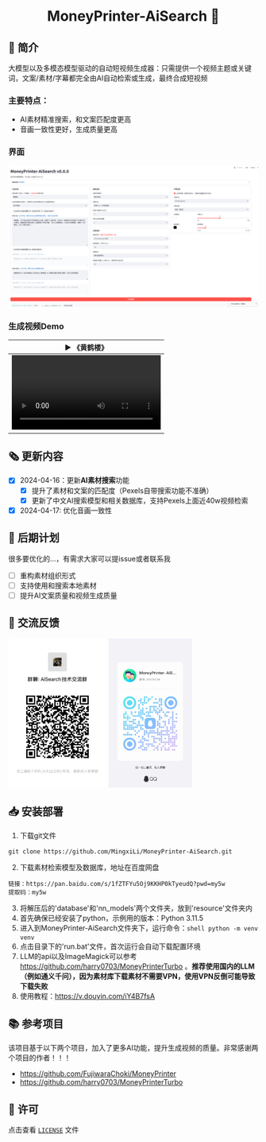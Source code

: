 <div align="center">
<h1 align="center">MoneyPrinter-AiSearch 💸</h1>
</div>
  
## 👋 简介
大模型以及多模态模型驱动的自动短视频生成器：只需提供一个视频主题或关键词，文案/素材/字幕都完全由AI自动检索或生成，最终合成短视频
<br>
### 主要特点：
- AI素材精准搜索，和文案匹配度更高
- 音画一致性更好，生成质量更高
### 界面
![](assests/界面.png)
### 生成视频Demo
<table>
<thead>
<tr>
<th align="center"><g-emoji class="g-emoji" alias="arrow_forward">▶️</g-emoji> 《黄鹤楼》</th>
</tr>
</thead>
<tbody>
<tr>
<td align="center"><video src="https://github.com/MingxiLi/MoneyPrinter-AiSearch/assets/32333706/a5fa5712-a962-435c-8e2f-73135121f0e8"></video></td>
</tr>
</tbody>
</table>

## 🗞️ 更新内容
- [x] 2024-04-16：更新<b>AI素材搜索</b>功能
  - [x] 提升了素材和文案的匹配度（Pexels自带搜索功能不准确）
  - [x] 更新了中文AI搜索模型和相关数据库，支持Pexels上面近40w视频检索
- [x] 2024-04-17: 优化音画一致性

## 📅 后期计划 
很多要优化的...，有需求大家可以提issue或者联系我
- [ ] 重构素材组织形式
- [ ] 支持使用和搜索本地素材
- [ ] 提升AI文案质量和视频生成质量

## 💬 交流反馈
<img src="assests/微信交流群.jpg" height="300"> <img src="assests/交流群.jpg" height="300"> 

## 📥 安装部署
1. 下载git文件
```shell
git clone https://github.com/MingxiLi/MoneyPrinter-AiSearch.git
```
2. 下载素材检索模型及数据库，地址在百度网盘
```shell
链接：https://pan.baidu.com/s/1fZTFYu5Oj9KKHP0kTyeudQ?pwd=my5w 
提取码：my5w
```
3. 将解压后的'database'和'nn_models'两个文件夹，放到'resource'文件夹内
4. 首先确保已经安装了python，示例用的版本：Python 3.11.5
5. 进入到MoneyPrinter-AiSearch文件夹下，运行命令：```shell python -m venv venv ```
6. 点击目录下的'run.bat'文件，首次运行会自动下载配置环境
7. LLM的api以及ImageMagick可以参考 https://github.com/harry0703/MoneyPrinterTurbo 。<b>推荐使用国内的LLM（例如通义千问），因为素材库下载素材不需要VPN，使用VPN反倒可能导致下载失败</b>
8. 使用教程：https://v.douyin.com/iY4B7fsA

## 📚 参考项目 
该项目基于以下两个项目，加入了更多AI功能，提升生成视频的质量。非常感谢两个项目的作者！！！
- https://github.com/FujiwaraChoki/MoneyPrinter
- https://github.com/harry0703/MoneyPrinterTurbo

## 📝 许可

点击查看 [`LICENSE`](LICENSE) 文件
